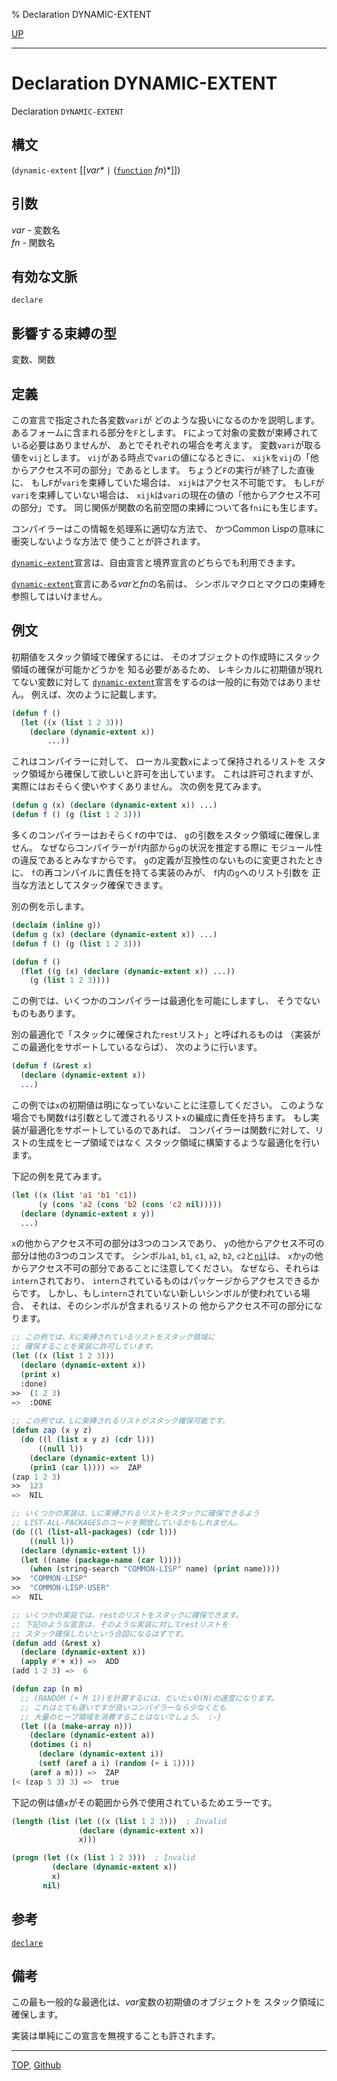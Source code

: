 % Declaration DYNAMIC-EXTENT

[UP](3.8.html)  

---

# Declaration **DYNAMIC-EXTENT**


Declaration `DYNAMIC-EXTENT`


## 構文

(`dynamic-extent` [[*var\** `|` ([`function`](4.4.function-system-class.html) *fn*)\*]])


## 引数

*var* - 変数名  
*fn* - 関数名  


## 有効な文脈

`declare`


## 影響する束縛の型

変数、関数


## 定義

この宣言で指定された各変数`vari`が
どのような扱いになるのかを説明します。
あるフォームに含まれる部分を`F`とします。
`F`によって対象の変数が束縛されている必要はありませんが、
あとでそれぞれの場合を考えます。
変数`vari`が取る値を`vij`とします。
`vij`がある時点で`vari`の値になるときに、
`xijk`を`vij`の「他からアクセス不可の部分」であるとします。
ちょうど`F`の実行が終了した直後に、
もし`F`が`vari`を束縛していた場合は、
`xijk`はアクセス不可能です。
もし`F`が`vari`を束縛していない場合は、
`xijk`は`vari`の現在の値の「他からアクセス不可の部分」です。
同じ関係が関数の名前空間の束縛について各`fni`にも生じます。

コンパイラーはこの情報を処理系に適切な方法で、
かつCommon Lispの意味に衝突しないような方法で
使うことが許されます。

[`dynamic-extent`](3.8.dynamic-extent.html)宣言は、自由宣言と境界宣言のどちらでも利用できます。

[`dynamic-extent`](3.8.dynamic-extent.html)宣言にある*var*と*fn*の名前は、
シンボルマクロとマクロの束縛を参照してはいけません。


## 例文

初期値をスタック領域で確保するには、
そのオブジェクトの作成時にスタック領域の確保が可能かどうかを
知る必要があるため、
レキシカルに初期値が現れてない変数に対して
[`dynamic-extent`](3.8.dynamic-extent.html)宣言をするのは一般的に有効ではありません。
例えば、次のように記載します。

```lisp
(defun f ()
  (let ((x (list 1 2 3)))
    (declare (dynamic-extent x))
        ...))
```

これはコンパイラーに対して、
ローカル変数`x`によって保持されるリストを
スタック領域から確保して欲しいと許可を出しています。
これは許可されますが、実際にはおそらく使いやすくありません。
次の例を見てみます。

```lisp
(defun g (x) (declare (dynamic-extent x)) ...)
(defun f () (g (list 1 2 3)))
```

多くのコンパイラーはおそらく`f`の中では、
`g`の引数をスタック領域に確保しません。
なぜならコンパイラーが`f`内部から`g`の状況を推定する際に
モジュール性の違反であるとみなすからです。
`g`の定義が互換性のないものに変更されたときに、
`f`の再コンパイルに責任を持てる実装のみが、
`f`内の`g`へのリスト引数を
正当な方法としてスタック確保できます。

別の例を示します。

```lisp
(declaim (inline g))
(defun g (x) (declare (dynamic-extent x)) ...)
(defun f () (g (list 1 2 3)))

(defun f ()
  (flet ((g (x) (declare (dynamic-extent x)) ...))
    (g (list 1 2 3))))
```

この例では、いくつかのコンパイラーは最適化を可能にしますし、
そうでないものもあります。

別の最適化で「スタックに確保された`rest`リスト」と呼ばれるものは
（実装がこの最適化をサポートしているならば）、
次のように行います。

```lisp
(defun f (&rest x)
  (declare (dynamic-extent x))
  ...)
```

この例では`x`の初期値は明になっていないことに注意してください。
このような場合でも関数`f`は引数として渡されるリスト`x`の編成に責任を持ちます。
もし実装が最適化をサポートしているのであれば、
コンパイラーは関数`f`に対して、リストの生成をヒープ領域ではなく
スタック領域に構築するような最適化を行います。

下記の例を見てみます。

```lisp
(let ((x (list 'a1 'b1 'c1))
      (y (cons 'a2 (cons 'b2 (cons 'c2 nil)))))
  (declare (dynamic-extent x y))
  ...)
```

`x`の他からアクセス不可の部分は3つのコンスであり、
`y`の他からアクセス不可の部分は他の3つのコンスです。
シンボル`a1`, `b1`, `c1`, `a2`, `b2`, `c2`と[`nil`](5.3.nil-variable.html)は、
`x`か`y`の他からアクセス不可の部分であることに注意してください。
なぜなら、それらは`intern`されており、
`intern`されているものはパッケージからアクセスできるからです。
しかし、もし`intern`されていない新しいシンボルが使われている場合、
それは、そのシンボルが含まれるリストの
他からアクセス不可の部分になります。

```lisp
;; この例では、Xに束縛されているリストをスタック領域に
;; 確保することを実装に許可しています。
(let ((x (list 1 2 3)))
  (declare (dynamic-extent x))
  (print x)
  :done)
>>  (1 2 3)
=>  :DONE
 
;; この例では、Lに束縛されるリストがスタック確保可能です。
(defun zap (x y z)
  (do ((l (list x y z) (cdr l)))
      ((null l))
    (declare (dynamic-extent l))
    (prin1 (car l)))) =>  ZAP
(zap 1 2 3)
>>  123
=>  NIL

;; いくつかの実装は、Lに束縛されるリストをスタックに確保できるよう
;; LIST-ALL-PACKAGESのコードを開放しているかもしれません。
(do ((l (list-all-packages) (cdr l)))
    ((null l))
  (declare (dynamic-extent l))
  (let ((name (package-name (car l))))
    (when (string-search "COMMON-LISP" name) (print name))))
>>  "COMMON-LISP"
>>  "COMMON-LISP-USER"
=>  NIL

;; いくつかの実装では、restのリストをスタックに確保できます。
;; 下記のような宣言は、そのような実装に対してrestリストを
;; スタック確保したいという合図になるはずです。
(defun add (&rest x)
  (declare (dynamic-extent x))
  (apply #'+ x)) =>  ADD
(add 1 2 3) =>  6

(defun zap (n m)
  ;; (RANDOM (+ M 1))を計算するには、だいたいO(N)の速度になります。
  ;; これはとても遅いですが良いコンパイラーなら少なくとも
  ;; 大量のヒープ領域を消費することはないでしょう。 :-}
  (let ((a (make-array n)))
    (declare (dynamic-extent a))
    (dotimes (i n) 
      (declare (dynamic-extent i))
      (setf (aref a i) (random (+ i 1))))
    (aref a m))) =>  ZAP
(< (zap 5 3) 3) =>  true
```

下記の例は値`x`がその範囲から外で使用されているためエラーです。

```lisp
(length (list (let ((x (list 1 2 3)))  ; Invalid
               (declare (dynamic-extent x))
               x)))

(progn (let ((x (list 1 2 3)))  ; Invalid
         (declare (dynamic-extent x))
         x)
       nil)
```


## 参考

[`declare`](3.8.declare.html)


## 備考

この最も一般的な最適化は、*var*変数の初期値のオブジェクトを
スタック領域に確保します。

実装は単純にこの宣言を無視することも許されます。


---
[TOP](index.html),  [Github](https://github.com/nptcl/npt-japanese)

